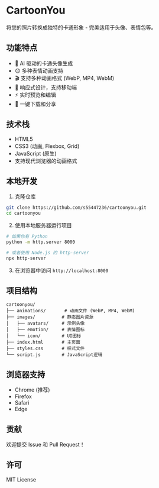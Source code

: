 # CartoonYou

将您的照片转换成独特的卡通形象 - 完美适用于头像、表情包等。

## 功能特点

- 🎨 AI 驱动的卡通头像生成
- 😊 多种表情动画支持
- 🎬 支持多种动画格式 (WebP, MP4, WebM)
- 📱 响应式设计，支持移动端
- ⚡ 实时预览和编辑
- 💾 一键下载和分享

## 技术栈

- HTML5
- CSS3 (动画, Flexbox, Grid)
- JavaScript (原生)
- 支持现代浏览器的动画格式

## 本地开发

1. 克隆仓库

```bash
git clone https://github.com/s55447236/cartoonyou.git
cd cartoonyou
```

2. 使用本地服务器运行项目

```bash
# 如果你有 Python
python -m http.server 8000

# 或者使用 Node.js 的 http-server
npx http-server
```

3. 在浏览器中访问 `http://localhost:8000`

## 项目结构

```
cartoonyou/
├── animations/       # 动画文件 (WebP, MP4, WebM)
├── images/          # 静态图片资源
│   ├── avatars/     # 示例头像
│   ├── emotion/     # 表情图标
│   └── icon/        # UI图标
├── index.html       # 主页面
├── styles.css       # 样式文件
└── script.js        # JavaScript逻辑
```

## 浏览器支持

- Chrome (推荐)
- Firefox
- Safari
- Edge

## 贡献

欢迎提交 Issue 和 Pull Request！

## 许可

MIT License
